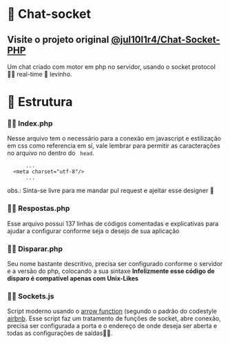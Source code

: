 # 🐘 Chat-socket 
<h2> Visite o projeto original <a href="https://notabug.org/Jul10l1r4/Chat-Socket-PHP">@jul10l1r4/Chat-Socket-PHP</a></h2>
Um chat criado com motor em php no servidor, usando o socket protocol 🤘🏿 real-time 🍃 levinho.

<h1>🔧 Estrutura</h1>
<h3>🤘🏿 Index.php</h3>
<p> Nesse arquivo tem o necessário para a conexão em javascript e estilização em css como referencia em sí, vale lembrar para 
  permitir as caracterações no arquivo no dentro do <code> head</code>.
  
  ``` 
        ...
    <meta charset="utf-8"/>
        ...
  ```
  <p> 
     obs.: Sinta-se livre para me mandar pul request e ajeitar esse designer 🙊
  </p>
  <h3>🤘🏿 Respostas.php</h3>
  <p>
    Esse arquivo possui 137 linhas de códigos comentadas e explicativas para ajudar a configurar conforme seja o desejo de sua aplicação
  </p>
  <h3>🤘🏿 Disparar.php</h3>
  <p> 
    Seu nome bastante descritivo, precisa ser configurado conforme o servidor e  a versão do php, colocando a sua sintaxe
  <strong>Infelizmente esse código de disparo é compatível apenas com Unix-Likes</strong>
  </p>
  <h3>🤘🏿 Sockets.js</h3>
  <p>
    Script moderno usando o <a href="https://github.com/airbnb/javascript#arrow-functions">arrow function</a> (segundo o padrão do codestyle <a href="https://github.com/airbnb/javascript">airbnb</a>. Esse script faz um tratamento de funções de socket, abre conexão, precisa ser configurada a porta e o endereço de onde deseja ser aberta e todas as configurações de saídas👌🏽.
  </p>
